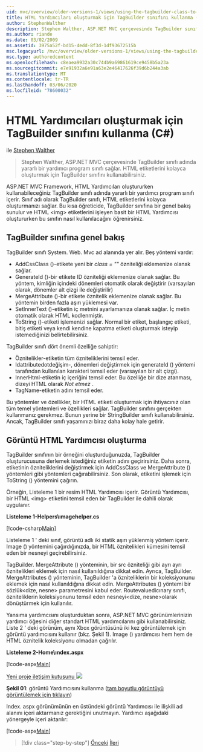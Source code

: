 ```yaml
---
uid: mvc/overview/older-versions-1/views/using-the-tagbuilder-class-to-build-html-helpers-cs
title: HTML Yardımcıları oluşturmak için TagBuilder sınıfını kullanma (C#) | Microsoft Docs
author: StephenWalther
description: Stephen Walther, ASP.NET MVC çerçevesinde TagBuilder sınıfı adında yararlı bir yardımcı program sınıfı sağlar. TagBuilder sınıfını kolayca kullanabilirsiniz...
ms.author: riande
ms.date: 03/02/2009
ms.assetid: 3975a52f-bd15-4edd-8f3d-1df93672515b
msc.legacyurl: /mvc/overview/older-versions-1/views/using-the-tagbuilder-class-to-build-html-helpers-cs
msc.type: authoredcontent
ms.openlocfilehash: c8eaea9932a30c744b9a69861619ce9458b5a23a
ms.sourcegitcommit: e7e91932a6e91a63e2e46417626f39d6b244a3ab
ms.translationtype: MT
ms.contentlocale: tr-TR
ms.lasthandoff: 03/06/2020
ms.locfileid: "78600032"
---
```

# <a name="using-the-tagbuilder-class-to-build-html-helpers-c"></a>HTML Yardımcıları oluşturmak için TagBuilder sınıfını kullanma (C#)

ile [Stephen Walther](https://github.com/StephenWalther)

> Stephen Walther, ASP.NET MVC çerçevesinde TagBuilder sınıfı adında yararlı bir yardımcı program sınıfı sağlar. HTML etiketlerini kolayca oluşturmak için TagBuilder sınıfını kullanabilirsiniz.

ASP.NET MVC Framework, HTML Yardımcıları oluştururken kullanabileceğiniz TagBuilder sınıfı adında yararlı bir yardımcı program sınıfı içerir. Sınıf adı olarak TagBuilder sınıfı, HTML etiketlerini kolayca oluşturmanızı sağlar. Bu kısa öğreticide, TagBuilder sınıfına bir genel bakış sunulur ve HTML &lt;img&gt; etiketlerini işleyen basit bir HTML Yardımcısı oluştururken bu sınıfın nasıl kullanılacağını öğrenirsiniz.

## <a name="overview-of-the-tagbuilder-class"></a>TagBuilder sınıfına genel bakış

TagBuilder sınıfı System. Web. Mvc ad alanında yer alır. Beş yöntemi vardır:

- AddCssClass ()-etikete yeni bir *class = ""* özniteliği eklemenize olanak sağlar.
- GenerateId ()-bir etikete ID özniteliği eklemenize olanak sağlar. Bu yöntem, kimliğin içindeki dönemleri otomatik olarak değiştirir (varsayılan olarak, dönemler alt çizgi ile değiştirilir)
- MergeAttribute ()-bir etikete öznitelik eklemenize olanak sağlar. Bu yöntemin birden fazla aşırı yüklemesi var.
- SetInnerText ()-etiketin iç metnini ayarlamanıza olanak sağlar. İç metin otomatik olarak HTML kodlenmiştir.
- ToString ()-etiketi işlemenizi sağlar. Normal bir etiket, başlangıç etiketi, bitiş etiketi veya kendi kendine kapatma etiketi oluşturmak isteyip istemediğinizi belirtebilirsiniz.

TagBuilder sınıfı dört önemli özelliğe sahiptir:

- Öznitelikler-etiketin tüm özniteliklerini temsil eder.
- Idattributedotdeğişim-, dönemleri değiştirmek için generateId () yöntemi tarafından kullanılan karakteri temsil eder (varsayılan bir alt çizgi).
- InnerHtml-etiketin iç içeriğini temsil eder. Bu özelliğe bir dize atanması, dizeyi HTML olarak *Not etmez* .
- TagName-etiketin adını temsil eder.

Bu yöntemler ve özellikler, bir HTML etiketi oluşturmak için ihtiyacınız olan tüm temel yöntemleri ve özellikleri sağlar. TagBuilder sınıfını gerçekten kullanmanız gerekmez. Bunun yerine bir StringBuilder sınıfı kullanabilirsiniz. Ancak, TagBuilder sınıfı yaşamınızı biraz daha kolay hale getirir.

## <a name="creating-an-image-html-helper"></a>Görüntü HTML Yardımcısı oluşturma

TagBuilder sınıfının bir örneğini oluşturduğunuzda, TagBuilder oluşturucusuna derlemek istediğiniz etiketin adını geçirirsiniz. Daha sonra, etiketinin özniteliklerini değiştirmek için AddCssClass ve MergeAttribute () yöntemleri gibi yöntemleri çağırabilirsiniz. Son olarak, etiketini işlemek için ToString () yöntemini çağırın.

Örneğin, Listeleme 1 bir resim HTML Yardımcısı içerir. Görüntü Yardımcısı, bir HTML &lt;img&gt; etiketini temsil eden bir TagBuilder ile dahili olarak uygulanır.

**Listeleme 1-Helpers\ımagehelper.cs**

[!code-csharp[Main](using-the-tagbuilder-class-to-build-html-helpers-cs/samples/sample1.cs)]

Listeleme 1 ' deki sınıf, görüntü adlı iki statik aşırı yüklenmiş yöntem içerir. Image () yöntemini çağırdığınızda, bir HTML öznitelikleri kümesini temsil eden bir nesneyi geçirebilirsiniz.

TagBuilder. MergeAttribute () yönteminin, bir src özniteliği gibi ayrı ayrı öznitelikleri eklemek için nasıl kullanıldığına dikkat edin. Ayrıca, TagBuilder. MergeAttributes () yönteminin, TagBuilder 'a özniteliklerin bir koleksiyonunu eklemek için nasıl kullanıldığına dikkat edin. MergeAttributes () yöntemi bir sözlük&lt;dize, nesne&gt; parametresini kabul eder. Routevaluedicınary sınıfı, özniteliklerin koleksiyonunu temsil eden nesneyi&lt;dize, nesne&gt;olarak dönüştürmek için kullanılır.

Yansıma yardımcısını oluşturduktan sonra, ASP.NET MVC görünümlerinizin yardımcı öğesini diğer standart HTML yardımcılarını gibi kullanabilirsiniz. Liste 2 ' deki görünüm, aynı Xbox görüntüsünü iki kez görüntülemek için görüntü yardımcısını kullanır (bkz. Şekil 1). Image () yardımcısı hem hem de HTML öznitelik koleksiyonu olmadan çağrılır.

**Listeleme 2-Home\ındex.aspx**

[!code-aspx[Main](using-the-tagbuilder-class-to-build-html-helpers-cs/samples/sample2.aspx)]

[Yeni proje iletişim kutusunu ![](using-the-tagbuilder-class-to-build-html-helpers-cs/_static/image1.jpg)](using-the-tagbuilder-class-to-build-html-helpers-cs/_static/image1.png)

**Şekil 01**: görüntü Yardımcısını kullanma ([tam boyutlu görüntüyü görüntülemek için tıklayın](using-the-tagbuilder-class-to-build-html-helpers-cs/_static/image2.png))

Index. aspx görünümünün en üstündeki görüntü Yardımcısı ile ilişkili ad alanını içeri aktarmanız gerektiğini unutmayın. Yardımcı aşağıdaki yönergeyle içeri aktarılır:

[!code-aspx[Main](using-the-tagbuilder-class-to-build-html-helpers-cs/samples/sample3.aspx)]

> [!div class="step-by-step"]
> [Önceki](creating-custom-html-helpers-cs.md)
> [İleri](creating-page-layouts-with-view-master-pages-cs.md)
